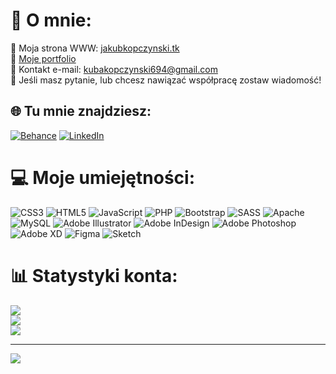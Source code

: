 # 💫 O mnie:
🔭 Moja strona WWW: <a href="jakubkopczynski.tk">jakubkopczynski.tk</a><br>
🔭 <a href="https://github.com/kopczynskijakub/kopczynskijakub/projects?query=is%3Aopen">Moje portfolio</a><br>
👯 Kontakt e-mail: kubakopczynski694@gmail.com<br>
💬 Jeśli masz pytanie, lub chcesz nawiązać współpracę zostaw wiadomość!



## 🌐 Tu mnie znajdziesz:
[![Behance](https://img.shields.io/badge/Behance-1769ff?logo=behance&logoColor=white)](https://behance.net/kopczynskijakub) [![LinkedIn](https://img.shields.io/badge/LinkedIn-%230077B5.svg?logo=linkedin&logoColor=white)](https://linkedin.com/in/jakubkopczynski) 

# 💻 Moje umiejętności:
![CSS3](https://img.shields.io/badge/css3-%231572B6.svg?style=for-the-badge&logo=css3&logoColor=white) ![HTML5](https://img.shields.io/badge/html5-%23E34F26.svg?style=for-the-badge&logo=html5&logoColor=white) ![JavaScript](https://img.shields.io/badge/javascript-%23323330.svg?style=for-the-badge&logo=javascript&logoColor=%23F7DF1E) ![PHP](https://img.shields.io/badge/php-%23777BB4.svg?style=for-the-badge&logo=php&logoColor=white) ![Bootstrap](https://img.shields.io/badge/bootstrap-%23563D7C.svg?style=for-the-badge&logo=bootstrap&logoColor=white) ![SASS](https://img.shields.io/badge/SASS-hotpink.svg?style=for-the-badge&logo=SASS&logoColor=white) ![Apache](https://img.shields.io/badge/apache-%23D42029.svg?style=for-the-badge&logo=apache&logoColor=white) ![MySQL](https://img.shields.io/badge/mysql-%2300f.svg?style=for-the-badge&logo=mysql&logoColor=white) ![Adobe Illustrator](https://img.shields.io/badge/adobeillustrator-%23FF9A00.svg?style=for-the-badge&logo=adobeillustrator&logoColor=white) ![Adobe InDesign](https://img.shields.io/badge/Adobe%20InDesign-49021F?style=for-the-badge&logo=adobeindesign&logoColor=white) ![Adobe Photoshop](https://img.shields.io/badge/adobephotoshop-%2331A8FF.svg?style=for-the-badge&logo=adobephotoshop&logoColor=white) ![Adobe XD](https://img.shields.io/badge/Adobe%20XD-470137?style=for-the-badge&logo=Adobe%20XD&logoColor=#FF61F6) 	![Figma](https://img.shields.io/badge/figma-%23F24E1E.svg?style=for-the-badge&logo=figma&logoColor=white) ![Sketch](https://img.shields.io/badge/Sketch-FFB387?style=for-the-badge&logo=sketch&logoColor=black)
# 📊 Statystyki konta:
![](https://github-readme-stats.vercel.app/api?username=kopczynskijakub&theme=dark&hide_border=false&include_all_commits=false&count_private=false)<br/>
![](https://github-readme-streak-stats.herokuapp.com/?user=kopczynskijakub&theme=dark&hide_border=false)<br/>
![](https://github-readme-stats.vercel.app/api/top-langs/?username=kopczynskijakub&theme=dark&hide_border=false&include_all_commits=false&count_private=false&layout=compact)

---
[![](https://visitcount.itsvg.in/api?id=kopczynskijakub&icon=0&color=0)](https://visitcount.itsvg.in)

<!-- Proudly created with GPRM ( https://gprm.itsvg.in ) -->
